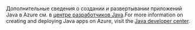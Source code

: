 <span data-ttu-id="d3452-101">Дополнительные сведения о создании и развертывании приложений Java в Azure см. в [центре разработчиков Java](https://docs.microsoft.com/java/api).</span><span class="sxs-lookup"><span data-stu-id="d3452-101">For more information on creating and deploying Java apps on Azure, visit the [Java developer center](https://docs.microsoft.com/java/api).</span></span>